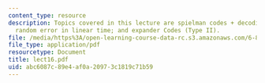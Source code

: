 ```yaml
---
content_type: resource
description: Topics covered in this lecture are spielman codes + decoding; correcting
  random error in linear time; and expander Codes (Type II).
file: /media/https%3A/open-learning-course-data-rc.s3.amazonaws.com/6-895-essential-coding-theory-fall-2004/abc6087c89e4af0a20973c1819c71b59_lect16.pdf
file_type: application/pdf
resourcetype: Document
title: lect16.pdf
uid: abc6087c-89e4-af0a-2097-3c1819c71b59
---
```

